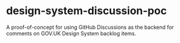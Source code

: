 # design-system-discussion-poc
A proof-of-concept for using GitHub Discussions as the backend for comments on GOV.‌UK Design System backlog items.
